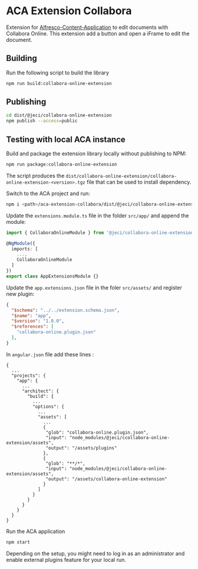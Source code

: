 # ACA Extension Collabora

Extension for [Alfresco-Content-Application](https://github.com/Alfresco/alfresco-content-app) to edit documents with Collabora Online.
This extension add a button and open a iFrame to edit the document.

## Building

Run the following script to build the library

```sh
npm run build:collabora-online-extension
```

## Publishing

```sh
cd dist/@jeci/collabora-online-extension
npm publish --access=public
```

## Testing with local ACA instance

Build and package the extension library locally without publishing to NPM:

```sh
npm run package:collabora-online-extension
```

The script produces the `dist/collabora-online-extension/collabora-online-extension-<version>.tgz` file that can be used to install dependency.

Switch to the ACA project and run:

```sh
npm i <path>/aca-extension-collabora/dist/@jeci/collabora-online-extension/jeci-collabora-online-extension-<version>.tgz
```

Update the `extensions.module.ts` file in the folder `src/app/` and append the module:

```ts
import { CollaboraOnlineModule } from '@jeci/collabora-online-extension';

@NgModule({
  imports: [
    ...,
    CollaboraOnlineModule
  ]
})
export class AppExtensionsModule {}
```

Update the `app.extensions.json` file in the foler `src/assets/` and register new plugin:

```json
{
  "$schema": "../../extension.schema.json",
  "$name": "app",
  "$version": "1.0.0",
  "$references": [
    "collabora-online.plugin.json"
  ],
}
```

In `angular.json` file add these lines :

```
{
  ...
  "projects": {
    "app": {
      ...
      "architect": {
        "build": {
          ...
          "options": {
            ...
            "assets": [
              ...
              {
               "glob": "collabora-online.plugin.json",
               "input": "node_modules/@jeci/ccollabora-online-extension/assets",
               "output": "/assets/plugins"
              },
              {
               "glob": "**/*",
               "input": "node_modules/@jeci/collabora-online-extension/assets",
               "output": "/assets/collabora-online-extension"
              }
            ]
          }
        }
      }
    }
  }
}
```

Run the ACA application

```sh
npm start
```

Depending on the setup, you might need to log in as an administrator and enable external plugins feature for your local run.
